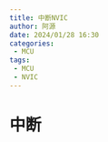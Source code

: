 ```yaml
---
title: 中断NVIC
author: 阿源
date: 2024/01/28 16:30
categories:
 - MCU
tags:
 - MCU
 - NVIC
---
```

# 中断